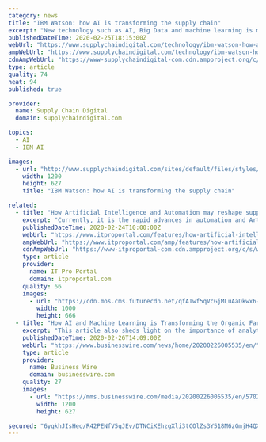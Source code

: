 ```yaml
---
category: news
title: "IBM Watson: how AI is transforming the supply chain"
excerpt: "New technology such as AI, Big Data and machine learning is making life easier for industry executives as an ever-increasing number of companies begin to digitise their offerings. In order to stay ahead in a dynamic and continuously evolving industry, businesses must trial technology to increase efficiency. The technology giants, IBM Watson ..."
publishedDateTime: 2020-02-25T18:15:00Z
webUrl: "https://www.supplychaindigital.com/technology/ibm-watson-how-ai-transforming-supply-chain"
ampWebUrl: "https://www.supplychaindigital.com/technology/ibm-watson-how-ai-transforming-supply-chain?amp"
cdnAmpWebUrl: "https://www-supplychaindigital-com.cdn.ampproject.org/c/s/www.supplychaindigital.com/technology/ibm-watson-how-ai-transforming-supply-chain?amp"
type: article
quality: 74
heat: 94
published: true

provider:
  name: Supply Chain Digital
  domain: supplychaindigital.com

topics:
  - AI
  - IBM AI

images:
  - url: "http://www.supplychaindigital.com/sites/default/files/styles/og_image/public/topic/image/GettyImages-1097225424_0.jpg?itok=C9V8WymX"
    width: 1200
    height: 627
    title: "IBM Watson: how AI is transforming the supply chain"

related:
  - title: "How Artificial Intelligence and Automation may reshape supply chain roles as we know them?"
    excerpt: "Currently, it is the rapid advances in automation and Artificial Intelligence (AI) technologies which have the potential ... The replacement of workers will happen not just in warehousing (robots) and transportation (self-driving trucks) but also in supply chain planning and execution with automated forecasting, exception handling and ..."
    publishedDateTime: 2020-02-24T10:00:00Z
    webUrl: "https://www.itproportal.com/features/how-artificial-intelligence-and-automation-may-reshape-supply-chain-roles-as-we-know-them/"
    ampWebUrl: "https://www.itproportal.com/amp/features/how-artificial-intelligence-and-automation-may-reshape-supply-chain-roles-as-we-know-them/"
    cdnAmpWebUrl: "https://www-itproportal-com.cdn.ampproject.org/c/s/www.itproportal.com/amp/features/how-artificial-intelligence-and-automation-may-reshape-supply-chain-roles-as-we-know-them/"
    type: article
    provider:
      name: IT Pro Portal
      domain: itproportal.com
    quality: 66
    images:
      - url: "https://cdn.mos.cms.futurecdn.net/qfATwf5qVcGjMLuAaDkwx6-1200-80.jpg"
        width: 1000
        height: 666
  - title: "How AI and Machine Learning is Transforming the Organic Farming Industry | Quantzig’s Recent Article Offers Detailed Insights"
    excerpt: "This article also sheds light on the importance of analytics and machine learning in driving improvements within the organic farming industry. The growing use of commercial farming methodologies has caused a major tradeoff in the quality of the food being produced. Large scale farming practices combined with unstructured supply chain networks ..."
    publishedDateTime: 2020-02-26T14:09:00Z
    webUrl: "https://www.businesswire.com/news/home/20200226005535/en/"
    type: article
    provider:
      name: Business Wire
      domain: businesswire.com
    quality: 27
    images:
      - url: "https://mms.businesswire.com/media/20200226005535/en/570204/23/Quantzig_Logo.jpg"
        width: 1200
        height: 627

secured: "6yqkhJIsHeo/R42PENfV5qJEv/DTNCiKEhzgXli3tCOlZs3Y518M6zGmjH4QXNuFFUVwPbv9rABB00ld126X4yepcD34/Nz3Z5ATX5b4AlNUviV5EL00WRRzkVmcL4z8SnPGdV6gb7Nv4zNu8xQkrMpBV7hhdD4FPIyiP8C0UA4VK85AVG9zDIFZqXqhuptOEJHWBVpvRY3MBQxQPNIShaemMBVeaj1E0AvVsL5mLA4C4ykm19Sq4fRzj9qc3dbr1taFoX/g2YYax3ctU0NyvTF8QOYczSITSEK83sRoTH6HlhQzsw7g51+DXqv081zH;BpJAhPHTA0Ki1aPN4JxyEw=="
---
```


